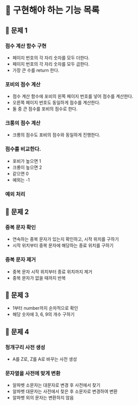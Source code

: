 # 🐣 구현해야 하는 기능 목록

## 🐤 문제 1

### 점수 계산 함수 구현
- 페이지 번호의 각 자리 숫자를 모두 더한다.
- 페이지 번호의 각 자리 숫자를 모두 곱한다.
- 가장 큰 수를 return 한다.

### 포비의 점수 계산
- 점수 계산 함수에 포비의 왼쪽 페이지 번호를 넣어 점수를 계산한다.
- 오른쪽 페이지 번호도 동일하게 점수를 계산한다.
- 둘 중 큰 점수를 포비의 점수로 한다.

### 크롱의 점수 계산
- 크롱의 점수도 포비의 점수와 동일하게 진행한다.

### 점수를 비교한다.
- 포비가 높으면 1
- 크롱이 높으면 2
- 같으면 0
- 예외는 -1

### 예외 처리

## 🐤 문제 2

### 중복 문자 확인
- 연속하는 중복 문자가 있는지 확인하고, 시작 위치를 구하기
- 시작 위치부터 중복 문자에 해당하는 종료 위치를 구하기

### 중복 문자 제거
- 중복 문자 시작 위치부터 종료 위치까지 제거
- 중복 문자가 없을 때까지 반복

## 🐤 문제 3

- 1부터 number까지 순차적으로 확인
- 해당 숫자에 3, 6, 9의 개수 구하기

## 🐤 문제 4

### 청개구리 사전 생성
- A를 Z로, Z를 A로 바꾸는 사전 생성

### 문자열을 사전에 맞게 변환
- 알파벳 소문자는 대문자로 변경 후 사전에서 찾기
- 알파벳 대문자는 사전에서 찾은 후 소문자로 변경하여 변환
- 알파벳 외의 문자는 변환하지 않음